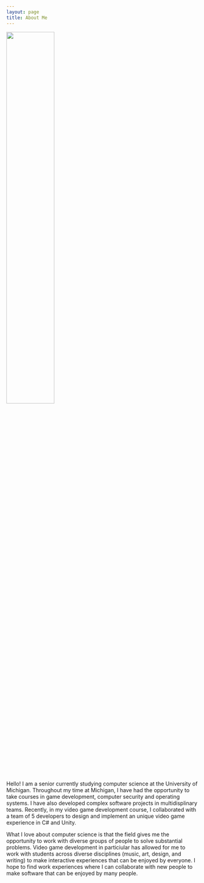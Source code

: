 ```yaml
---
layout: page
title: About Me
---
```


<head>
<style>
img{
	width: 50%;
	height: auto;
}
</style>
</head>

<body>
<img src="files/ProfessionalPhoto.jpg">
</body>



<br />
<p>
Hello! I am a senior currently studying computer science at the University of Michigan. Throughout my time at Michigan,
I have had the opportunity to take courses in game development, computer security and operating systems. 
I have also developed complex software projects in multidisplinary teams. Recently, in my video game development course,
I collaborated with a team of 5 developers to design and implement an unique video game experience in C# and Unity. 
</p>

<p>
What I love about computer science is that the field gives me the opportunity to work with diverse groups of people to solve
substantial problems. Video game development in particiular has allowed for me to work with students across diverse disciplines 
(music, art, design, and writing) to make interactive experiences that can be enjoyed by everyone. I hope to find work experiences
where I  can collaborate with new people to make software that can be enjoyed by many people. 
</p>